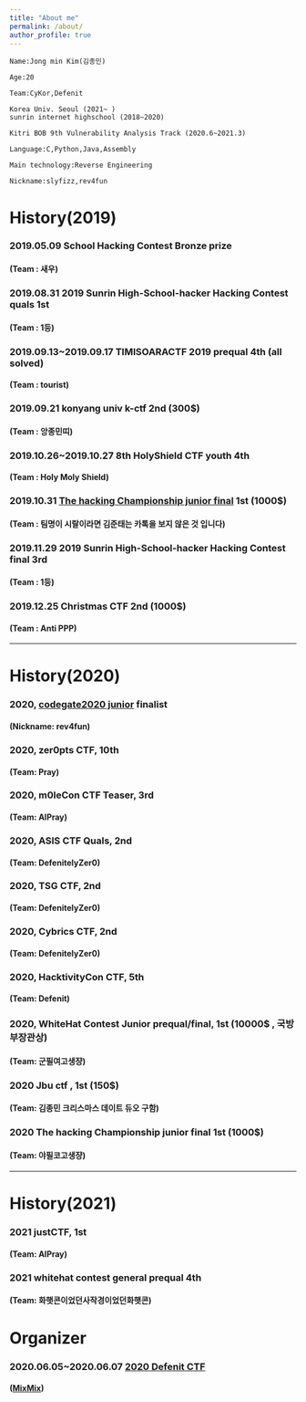 ```yaml
---
title: "About me"
permalink: /about/
author_profile: true
---
```

```
Name:Jong min Kim(김종민) 

Age:20

Team:CyKor,Defenit

Korea Univ. Seoul (2021~ )
sunrin internet highschool (2018~2020)

Kitri BOB 9th Vulnerability Analysis Track (2020.6~2021.3)

Language:C,Python,Java,Assembly

Main technology:Reverse Engineering

Nickname:slyfizz,rev4fun 
```

# History(2019)


### 2019.05.09 School Hacking Contest Bronze prize
#### (Team : 새우)

### 2019.08.31 2019 Sunrin High-School-hacker Hacking Contest quals 1st
#### (Team : 1등)

### 2019.09.13~2019.09.17 TIMISOARACTF 2019 prequal 4th (all solved)
#### (Team : tourist)

### 2019.09.21 konyang univ k-ctf 2nd (300$)
#### (Team : 앙종민띠)

### 2019.10.26~2019.10.27 8th HolyShield CTF youth 4th
#### (Team : Holy Moly Shield)

### 2019.10.31 [The hacking Championship junior final](https://news.unn.net/news/articleView.html?idxno=221717) 1st (1000$)
#### (Team : 팀명이 시랄이라면 김준태는 카톡을 보지 않은 것 입니다)

### 2019.11.29 2019 Sunrin High-School-hacker Hacking Contest final 3rd
#### (Team : 1등)

### 2019.12.25 Christmas CTF 2nd (1000$) 
#### (Team : Anti PPP)

---
# History(2020)

### 2020, [codegate2020 junior](http://codegate.org/) finalist
#### (Nickname: rev4fun)
### 2020, zer0pts CTF, 10th 
#### (Team: Pray)
### 2020, m0leCon CTF Teaser, 3rd 
#### (Team: AlPray)
### 2020, ASIS CTF Quals, 2nd 
#### (Team: DefenitelyZer0)
### 2020, TSG CTF, 2nd
#### (Team: DefenitelyZer0)
### 2020, Cybrics CTF, 2nd
#### (Team: DefenitelyZer0)
### 2020, HacktivityCon CTF, 5th 
#### (Team: Defenit)
### 2020, WhiteHat Contest Junior prequal/final, 1st (10000$ , 국방부장관상)
#### (Team: 군필여고생쟝)
### 2020 Jbu ctf , 1st (150$)
#### (Team: 김종민 크리스마스 데이트 듀오 구함)
### 2020 The hacking Championship junior final 1st (1000$)
#### (Team: 야필코고생쟝)
---
# History(2021)

### 2021 justCTF, 1st
#### (Team: AlPray)

### 2021 whitehat contest general prequal 4th
#### (Team: 화햇콘이었던사작경이었던화햇콘)

# Organizer

### 2020.06.05~2020.06.07 [2020 Defenit CTF](https://www.boannews.com/media/view.asp?idx=88856&page=1&kind=1)
#### ([MixMix](https://github.com/slyfizz3/Make-challenges/tree/master/2020DefenitCTF))


